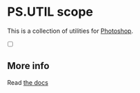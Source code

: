 # PS.UTIL scope

This is a collection of utilities for [Photoshop](https://en.wikipedia.org/wiki/Adobe_Photoshop).

  - [ ] []() 

## More info

Read [the docs](../../docs/README.md)
